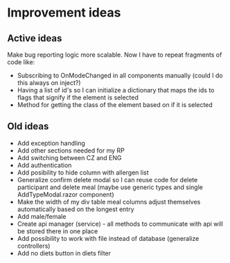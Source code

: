 # Improvement ideas

## Active ideas

Make bug reporting logic more scalable. Now I have to repeat fragments of code like:
- Subscribing to OnModeChanged in all components manually (could I do this always on inject?)
- Having a list of id's so I can initialize a dictionary that maps the ids to flags that signify if the element is selected 
- Method for getting the class of the element based on if it is selected

## Old ideas

- Add exception handling
- Add other sections needed for my RP
- Add switching between CZ and ENG
- Add authentication
- Add posibility to hide column with allergen list
- Generalize confirm delete modal so I can reuse code for delete participant and delete meal (maybe use generic types and single AddTypeModal.razor component)
- Make the width of my div table meal columns adjust themselves automatically based on the longest entry
- Add male/female 
- Create api manager (service) - all methods to communicate with api will be stored there in one place
- Add possibility to work with file instead of database (generalize controllers)
- Add no diets button in diets filter


